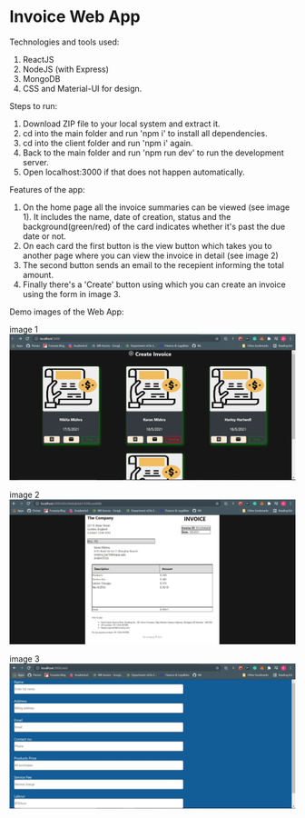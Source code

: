 # Invoice Web App

Technologies and tools used:
1. ReactJS 
2. NodeJS (with Express)
3. MongoDB
4. CSS and Material-UI for design.

Steps to run: 
1. Download ZIP file to your local system and extract it.
2. cd into the main folder and run 'npm i' to install all dependencies.
3. cd into the client folder and run 'npm i' again.
4. Back to the main folder and run 'npm run dev' to run the development server.
5. Open localhost:3000 if that does not happen automatically.

Features of the app:
1. On the home page all the invoice summaries can be viewed (see image 1). It includes the name, date of creation, status and the background(green/red) of the card indicates whether it's past the due date or not.
2. On each card the first button is the view button which takes you to another page where you can view the invoice in detail (see image 2)
3. The second button sends an email to the recepient informing the total amount. 
4. Finally there's a 'Create' button using which you can create an invoice using the form in image 3.


Demo images of the Web App: 

image 1
<img src='./images/home.jpeg' alt='img'>

image 2
<img src='./images/invoice.jpeg' alt='img'>

image 3
<img src='./images/create.jpeg' alt='img'>
